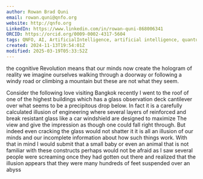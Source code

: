 ```yaml
---
author: Rowan Brad Quni
email: rowan.quni@qnfo.org
website: http://qnfo.org
LinkedIn: https://www.linkedin.com/in/rowan-quni-868006341
ORCID: https://orcid.org/0009-0002-4317-5604
tags: QNFO, AI, ArtificialIntelligence, artificial intelligence, quantum, physics, science, Einstein, QuantumMechanics, quantum mechanics, QuantumComputing, quantum computing, information, InformationTheory, information theory, InformationalUniverse, informational universe, informational universe hypothesis, IUH
created: 2024-11-13T19:54:01Z
modified: 2025-03-19T05:33:52Z
---
```

the cognitive Revolution means that our minds now create the hologram of reality we imagine ourselves walking through a doorway or following a windy road or climbing a mountain but these are not what they seem. 

Consider the following love visiting Bangkok recently I went to the roof of one of the highest buildings which has a glass observation deck cantilever over what seems to be a precipitous drop below. In fact it is a carefully calculated illusion of engineering where several layers of reinforced and break resistant glass like a car windshield are designed to maximize The view and give the impression as though one could fall right through. But indeed even cracking the glass would not shatter it it is all an illusion of our minds and our incomplete information about how such things work. With that in mind I would submit that a small baby or even an animal that is not familiar with these constructs perhaps would not be afraid as I saw several people were screaming once they had gotten out there and realized that the illusion appears that they were many hundreds of feet suspended over an abyss
